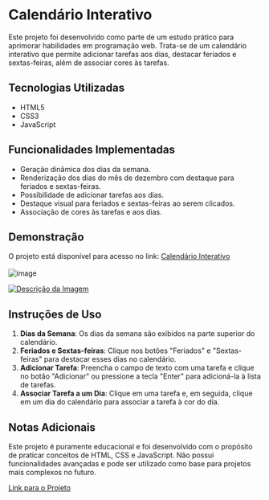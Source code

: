 # Calendário Interativo

Este projeto foi desenvolvido como parte de um estudo prático para aprimorar habilidades em programação web. Trata-se de um calendário interativo que permite adicionar tarefas aos dias, destacar feriados e sextas-feiras, além de associar cores às tarefas.

## Tecnologias Utilizadas

- HTML5
- CSS3
- JavaScript

## Funcionalidades Implementadas

- Geração dinâmica dos dias da semana.
- Renderização dos dias do mês de dezembro com destaque para feriados e sextas-feiras.
- Possibilidade de adicionar tarefas aos dias.
- Destaque visual para feriados e sextas-feiras ao serem clicados.
- Associação de cores às tarefas e aos dias.

## Demonstração

O projeto está disponível para acesso no link: [Calendário Interativo](https://calendar-wine-one.vercel.app/)
<br />
<br />
![image](https://github.com/henriquegomesteixeira/Calendar/assets/115906489/8b962caf-9fc3-47c6-b193-accd0643d277)

<a href="https://calendar-wine-one.vercel.app/" target="_blank">
  <img src="https://github.com/henriquegomesteixeira/Calendar/assets/115906489/8b962caf-9fc3-47c6-b193-accd0643d277" alt="Descrição da Imagem">
</a>


## Instruções de Uso

1. **Dias da Semana**: Os dias da semana são exibidos na parte superior do calendário.
2. **Feriados e Sextas-feiras**: Clique nos botões "Feriados" e "Sextas-feiras" para destacar esses dias no calendário.
3. **Adicionar Tarefa**: Preencha o campo de texto com uma tarefa e clique no botão "Adicionar" ou pressione a tecla "Enter" para adicioná-la à lista de tarefas.
4. **Associar Tarefa a um Dia**: Clique em uma tarefa e, em seguida, clique em um dia do calendário para associar a tarefa à cor do dia.

## Notas Adicionais

Este projeto é puramente educacional e foi desenvolvido com o propósito de praticar conceitos de HTML, CSS e JavaScript. Não possui funcionalidades avançadas e pode ser utilizado como base para projetos mais complexos no futuro.

[Link para o Projeto](https://calendar-wine-one.vercel.app/)
